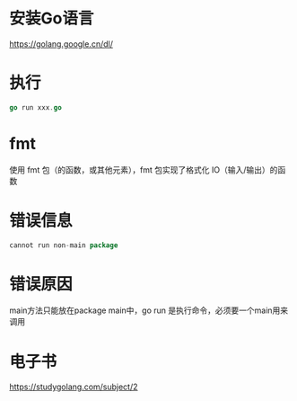 安装Go语言
=========
https://golang.google.cn/dl/

执行
====
``` go
go run xxx.go
```

fmt
===
使用 fmt 包（的函数，或其他元素），fmt 包实现了格式化 IO（输入/输出）的函数

错误信息
========
``` go
cannot run non-main package
```

错误原因
========
main方法只能放在package main中，go run 是执行命令，必须要一个main用来调用

电子书
======
https://studygolang.com/subject/2